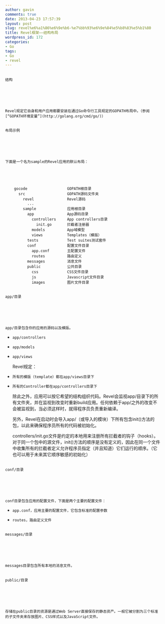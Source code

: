 ```yaml
---
author: gavin
comments: true
date: 2013-04-23 17:57:39
layout: post
slug: revel%e6%a1%86%e6%9e%b6-%e7%bb%93%e6%9e%84%e5%b8%83%e5%b1%80
title: Revel框架——结构布局
wordpress_id: 172
categories:
- Go
tags:
- Go
- revel
---
```


## 
	结构






	Revel规定它自身和用户应用都要安装在通过Go命令行工具规定的GOPATH布局中。（参阅[“GOPATH环境变量”](http://golang.org/cmd/go/)）





## 
	布局示例






	下面是一个名为sample的Revel应用的默认布局：




    
        gocode                  GOPATH根目录
          src                   GOPATH源码文件夹
            revel               Revel源码
              ...
            sample              应用根目录
              app               App源码目录
                controllers     App controllers目录
                  init.go       拦截者注册器
                models          App域模型
                views           Templates（模版）
              tests             Test suites测试套件
              conf              配置文件目录
                app.conf        主配置文件
                routes          路由定义
              messages          消息文件
              public            公共目录
                css             CSS文件目录
                js              Javascript文件目录
                images          图片文件目录




## 
	app/目录






	app/目录包含你的应用的源码以及模版。






	
  * 
		app/controllers
	

	
  * 
		app/models
	

	
  * 
		app/views
	





	Revel规定：






	
  * 
		所有的模版（template）都在app/views目录下
	

	
  * 
		所有的Controller都在app/controllers目录下
	





	除此之外，应用可以按它希望的结构组织代码。Revel会监视app/目录下的所有文件夹，并在监视到改变时重新build应用。任何依赖于app/之外的改变不会被监视到，当必须这样时，就得程序员负责重新编译。






	另外，Revel在启动时会导入app/（或导入的模块）下所有包含init()方法的包，以此来确保程序员所有的代码被初始化。






	controllers/init.go文件是约定的本地用来注册所有拦截者的钩子（hooks）。对于同一个包中的源文件，init()方法的顺序是没有定义的，因此在同一个文件中收集所有的拦截者定义允许程序员指定（并且知道）它们运行的顺序。（它也可以用于未来其它顺序敏感的初始化）





## 
	conf/目录






	conf目录包含应用的配置文件，下面是两个主要的配置文件：






	
  * 
		app.conf，应用主要的配置文件，它包含标准的配置参数
	

	
  * 
		routes，路由定义文件
	




## 
	messages/目录






	messages目录包含所有本地的消息文件。





## 
	public/目录






	存储在public目录的资源是通过Web Server直接保存的静态资产。一般它被分割为三个标准的子文件夹来存放图片、CSS样式以及JavaScript文件。




